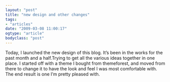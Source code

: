 ```yaml
---
layout: "post"
title: "new design and other changes"
tags: 
- "articles"
date: "2009-03-08 11:00:17"
ogtype: "article"
bodyclass: "post"
---
```


Today, I launched the new design of this blog. It’s been in the works for the past month and a half.Trying to get all the various ideas together in one place. I started off with a theme I bought from themeforest, and moved from there to change it to have the look and feel I was most comfortable with. The end result is one I’m pretty pleased with.